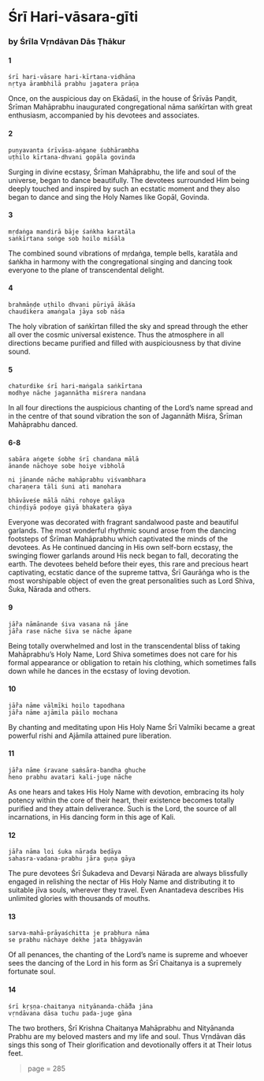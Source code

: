 # Śrī Hari-vāsara-gīti

### by Śrīla Vṛndāvan Dās Ṭhākur

#### 1

    śrī hari-vāsare hari-kīrtana-vidhāna
    nṛtya ārambhilā prabhu jagatera prāṇa

Once, on the auspicious day on Ekādaśī, in the house of Śrīvās Paṇḍit, Śrīman Mahāprabhu inaugurated congregational nāma saṅkīrtan with great enthusiasm, accompanied by his devotees and associates.

#### 2

    puṇyavanta śrīvāsa-aṅgane śubhārambha
    uṭhilo kīrtana-dhvani gopāla govinda

Surging in divine ecstasy, Śrīman Mahāprabhu, the life and soul of the universe, began to dance beautifully. The devotees surrounded Him being deeply touched and inspired by such an ecstatic moment and they also began to dance and sing the Holy Names like Gopāl, Govinda.

#### 3

    mṛdaṅga mandirā bāje śaṅkha karatāla
    saṅkīrtana soṅge sob hoilo miśāla

The combined sound vibrations of mṛdaṅga, temple bells, karatāla and śaṅkha in harmony with the congregational singing and dancing took everyone to the plane of transcendental delight.

#### 4

    brahmāṇḍe uṭhilo dhvani pūriyā ākāśa
    chaudikera amaṅgala jāya sob nāśa

The holy vibration of saṅkīrtan filled the sky and spread through the ether all over the cosmic universal existence. Thus the atmosphere in all directions became purified and filled with auspiciousness by that divine sound.

#### 5

    chaturdike śrī hari-maṅgala saṅkīrtana
    modhye nāche jagannātha miśrera nandana

In all four directions the auspicious chanting of the Lord’s name spread and in the centre of that sound vibration the son of Jagannāth Miśra, Śrīman Mahāprabhu danced.

#### 6-8

    sabāra aṅgete śobhe śrī chandana mālā
    ānande nāchoye sobe hoiye vibholā

    ni jānande nāche mahāprabhu viśvambhara
    charaṇera tāli śuni ati manohara

    bhāvāveśe mālā nāhi rohoye galāya
    chiṇḍiyā poḍoye giyā bhakatera gāya

Everyone was decorated with fragrant sandalwood paste and beautiful garlands. The most wonderful rhythmic sound arose from the dancing footsteps of Śrīman Mahāprabhu which captivated the minds of the devotees. As He continued dancing in His own self-born ecstasy, the swinging flower garlands around His neck began to fall, decorating the earth. The devotees beheld before their eyes, this rare and precious heart captivating, ecstatic dance of the supreme tattva, Śrī Gaurāṅga who is the most worshipable object of even the great personalities such as Lord Shiva, Śuka, Nārada and others.

#### 9

    jā̐ra nāmānande śiva vasana nā jāne
    jā̐ra rase nāche śiva se nāche āpane

Being totally overwhelmed and lost in the transcendental bliss of taking Mahāprabhu’s Holy Name, Lord Shiva sometimes does not care for his formal appearance or obligation to retain his clothing, which sometimes falls down while he dances in the ecstasy of loving devotion.

#### 10

    jā̐ra nāme vālmīki hoilo tapodhana
    jā̐ra nāme ajāmila pāilo mochana

By chanting and meditating upon His Holy Name Śrī Valmīki became a great powerful rishi and Ajāmila attained pure liberation.

#### 11

    jā̐ra nāme śravane saṁsāra-bandha ghuche
    heno prabhu avatari kali-juge nāche

As one hears and takes His Holy Name with devotion, embracing its holy potency within the core of their heart, their existence becomes totally purified and they attain deliverance. Such is the Lord, the source of all incarnations, in His dancing form in this age of Kali.

#### 12

    jā̐ra nāma loi śuka nārada beḍāya
    sahasra-vadana-prabhu jāra guṇa gāya

The pure devotees Śrī Śukadeva and Devarṣi Nārada are always blissfully engaged in relishing the nectar of His Holy Name and distributing it to suitable jīva souls, wherever they travel. Even Anantadeva describes His unlimited glories with thousands of mouths.

#### 13

    sarva-mahā-prāyaśchitta je prabhura nāma
    se prabhu nāchaye dekhe jata bhāgyavān

Of all penances, the chanting of the Lord’s name is supreme and whoever sees the dancing of the Lord in his form as Śrī Chaitanya is a supremely fortunate soul.

#### 14

    śrī kṛṣṇa-chaitanya nityānanda-chā̐da jāna
    vṛndāvana dāsa tuchu pada-juge gāna

The two brothers, Śrī Krishna Chaitanya Mahāprabhu and Nityānanda Prabhu are my beloved masters and my life and soul. Thus Vṛndāvan dās sings this song of Their glorification and devotionally offers it at Their lotus feet.


> page = 285
